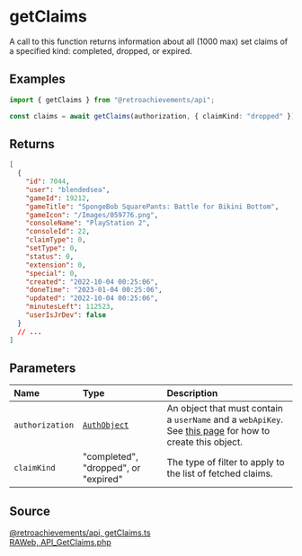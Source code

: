 # getClaims

A call to this function returns information about all (1000 max) set claims of a specified kind: completed, dropped, or expired.

## Examples

```ts
import { getClaims } from "@retroachievements/api";

const claims = await getClaims(authorization, { claimKind: "dropped" });
```

## Returns

```json
[
  {
    "id": 7044,
    "user": "blendedsea",
    "gameId": 19212,
    "gameTitle": "SpongeBob SquarePants: Battle for Bikini Bottom",
    "gameIcon": "/Images/059776.png",
    "consoleName": "PlayStation 2",
    "consoleId": 22,
    "claimType": 0,
    "setType": 0,
    "status": 0,
    "extension": 0,
    "special": 0,
    "created": "2022-10-04 00:25:06",
    "doneTime": "2023-01-04 00:25:06",
    "updated": "2022-10-04 00:25:06",
    "minutesLeft": 112523,
    "userIsJrDev": false
  }
  // ...
]
```

## Parameters

| Name            | Type                                        | Description                                                                                                                  |
| :-------------- | :------------------------------------------ | :--------------------------------------------------------------------------------------------------------------------------- |
| `authorization` | [`AuthObject`](/v1/data-models/auth-object) | An object that must contain a `userName` and a `webApiKey`. See [this page](/getting-started) for how to create this object. |
| `claimKind`     | "completed", "dropped", or "expired"        | The type of filter to apply to the list of fetched claims.                                                                   |

## Source

[@retroachievements/api, getClaims.ts](https://github.dev/RetroAchievements/retroachievements-api-js/blob/main/src/feed/getClaims.ts)  
[RAWeb, API_GetClaims.php](https://github.dev/RetroAchievements/RAWeb/blob/master/public/API/API_GetClaims.php)
